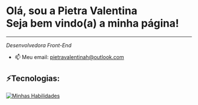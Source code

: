 
<div align="start"> <h1> 
  Olá, sou a Pietra Valentina  <br>  Seja bem vindo(a) a minha página! </h1>
</div>
<hr>



<em > <p align="start">Desenvolvedora Front-End</p> </em>
- 📫 Meu email: pietravalentinah@outlook.com

</div>

  <div style="display: inline_block">
     <h2>⚡Tecnologias:</h2>
  
  
[![Minhas Habilidades](https://skillicons.dev/icons?i=js,html,css,cs,c,php,react,tailwind,mysql,java,angular,ts,python	)](https://skillicons.dev)
  
</div>


